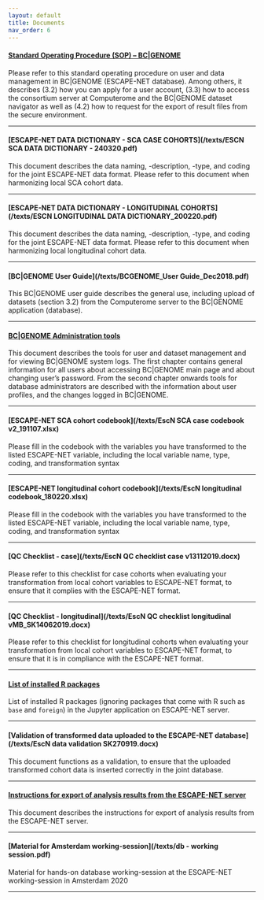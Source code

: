 ```yaml
---
layout: default
title: Documents
nav_order: 6
---
```

#### <a name="qtl"></a>[Standard Operating Procedure (SOP) – BC|GENOME](/texts/EscapeNet_SOP_May2020.pdf)

Please refer to this standard operating procedure on user and data management in BC\|GENOME (ESCAPE-NET database). Among others, it describes (3.2) how you can apply for a user account, (3.3) how to access the consortium server at Computerome and the BC\|GENOME dataset navigator as well as (4.2) how to request for the export of result files from the secure environment.

---


#### <a name="qtl"></a>[ESCAPE-NET DATA DICTIONARY - SCA CASE COHORTS](/texts/ESCN SCA DATA DICTIONARY - 240320.pdf)

This document describes the data naming, -description, -type, and coding for the joint ESCAPE-NET data format. Please refer to this document when harmonizing local SCA cohort data.

---

#### <a name="qtl"></a>[ESCAPE-NET DATA DICTIONARY - LONGITUDINAL COHORTS](/texts/ESCN LONGITUDINAL DATA DICTIONARY_200220.pdf)

This document describes the data naming, -description, -type, and coding for the joint ESCAPE-NET data format. Please refer to this document when harmonizing local longitudinal cohort data.

---

#### <a name="qtl"></a>[BC|GENOME User Guide](/texts/BCGENOME_User Guide_Dec2018.pdf)

This BC\|GENOME user guide describes the general use, including upload of datasets (section 3.2) from the Computerome server to the BC\|GENOME application (database).

---

#### <a name="qtl"></a>[BC|GENOME Administration tools](/texts/BCGENOME_Administration_tools.pdf)

This document describes the tools for user and dataset management and for viewing BC|GENOME system logs.
The first chapter contains general information for all users about accessing BC|GENOME main page and about
changing user’s password.
From the second chapter onwards tools for database administrators are described with the information about
user profiles, and the changes logged in BC|GENOME.

---

#### <a name="qtl"></a>[ESCAPE-NET SCA cohort codebook](/texts/EscN SCA case codebook v2_191107.xlsx)

Please fill in the codebook with the variables you have transformed to the listed ESCAPE-NET variable, including the local variable name, type, coding, and transformation syntax

---

#### <a name="qtl"></a>[ESCAPE-NET longitudinal cohort codebook](/texts/EscN longitudinal codebook_180220.xlsx)

Please fill in the codebook with the variables you have transformed to the listed ESCAPE-NET variable, including the local variable name, type, coding, and transformation syntax

---

#### <a name="qtl"></a>[QC Checklist - case](/texts/EscN QC checklist case v13112019.docx)

Please refer to this checklist for case cohorts when evaluating your transformation from local cohort variables to ESCAPE-NET format, to ensure that it complies with the ESCAPE-NET format.

---

#### <a name="qtl"></a>[QC Checklist - longitudinal](/texts/EscN QC checklist longitudinal vMB_SK14062019.docx)

Please refer to this checklist for longitudinal cohorts when evaluating your transformation from local cohort variables to ESCAPE-NET format, to ensure that it is in compliance with the ESCAPE-NET format.

---

#### <a name="qtl"></a>[List of installed R packages](/texts/installed_packages.txt)

List of installed R packages (ignoring packages that come with R such as ```base``` and ```foreign```) in the Jupyter application on ESCAPE-NET server.  

---

#### <a name="qtl"></a>[Validation of transformed data uploaded to the ESCAPE-NET database](/texts/EscN data validation SK270919.docx)

This document functions as a validation, to ensure that the uploaded transformed cohort data is inserted correctly in the joint database.

---

#### <a name="qtl"></a>[Instructions for export of analysis results from the ESCAPE-NET server](/texts/rules_for_export.pdf)

This document describes the instructions for export of analysis results from the ESCAPE-NET server.

---

#### <a name="qtl"></a>[Material for Amsterdam working-session](/texts/db - working session.pdf)

Material for hands-on database working-session at the ESCAPE-NET working-session in Amsterdam 2020

---
